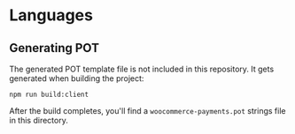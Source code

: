 # Languages

## Generating POT

The generated POT template file is not included in this repository. It gets generated when building the project:

```
npm run build:client
```

After the build completes, you'll find a `woocommerce-payments.pot` strings file in this directory. 
